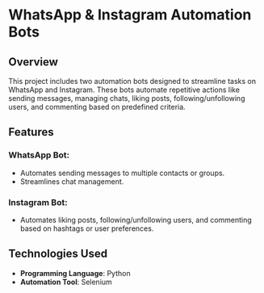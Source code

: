 # WhatsApp & Instagram Automation Bots

## Overview
This project includes two automation bots designed to streamline tasks on WhatsApp and Instagram. These bots automate repetitive actions like sending messages, managing chats, liking posts, following/unfollowing users, and commenting based on predefined criteria.
## Features
### WhatsApp Bot:
- Automates sending messages to multiple contacts or groups.  
- Streamlines chat management.  

### Instagram Bot:
- Automates liking posts, following/unfollowing users, and commenting based on hashtags or user preferences.  

## Technologies Used
- **Programming Language**: Python  
- **Automation Tool**: Selenium  
